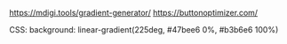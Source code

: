 https://mdigi.tools/gradient-generator/
https://buttonoptimizer.com/

CSS: 
background: linear-gradient(225deg, #47bee6 0%, #b3b6e6 100%)
